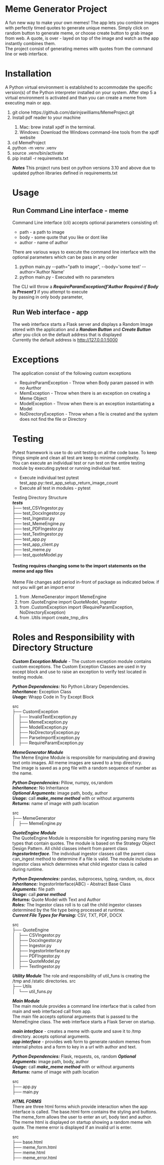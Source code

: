 # Meme Generator Project
A fun new way to make your own memes! The app lets you combine images with perfectly timed quotes to generate unique memes. Simply click on random button to generate meme, or choose create button to grab image from web. A quote, is over - layed on top of the image and watch as the app instantly combines them.  
The project consist of generating memes with quotes from the command line or web interface.  

# Installation
A Python virtual environment is established to accommodate the specific version(s) of the Python interpreter installed on your system. 
After step 5 a virtual environment is activated and than you can create a meme from executing main or app.
<ol>
    <li>git clone https://github.com/darinjswilliams/MemeProject.git</li>
    <li>Install pdf reader to your machine</li>  
        <ol>
            <li>Mac: brew install xpdf in the terminal.</li>
            <li>Windows: Download the Windows command-line tools from the xpdf website</li>
        </ol>  
    <li>cd MemeProject</li>
    <li>python -m venv .venv</li>
    <li>source .venv/bin/activate</li>
    <li>pip install -r requiremets.txt</li>
</>

***Notes***  This project runs best on python versions 3.10 and above due to updated python libraries defined in requirements.txt

# Usage

## Run Command Line interface - meme
Command Line interface (cli) accepts optional parameters consisting of:  
<ul>
    <li>path - a path to image</li>
    <li>body - some quote that you like or dont like</li>
    <li>author - name of author</li>
</ul>

There are various ways to execute the command line interface with the optional parameters which can be pass in any order
<ol>
<li>python main.py --path="path to image", --body='some text' --author='Author Name'</li>
<li>python main.py  - Executed with no parameters</li>
</ol>

The CLI will throw a ***RequireParamException(f'Author Required if Body is Present')*** if you attempt to execute  
by passing in only body parameter,  

## Run Web interface - app
The web interface starts a Flask server and displays a Random Image stored with the application and a ***Random Button*** and ***Create Button*** after you click on the default address that is displayed  
Currently the default address is http://127.0.0.1:5000  


# Exceptions

The application consist of the following custom exceptions  
* RequireParamException - Throw when Body param passed in with no Aurthor
* MemException - Throw when there is an exception on creating a Meme Object
* ModelException - Throw when there is an exception instantiating a Model
* NoDirectoryException - Throw when a file is created and the system does not find the file or Directory


# Testing

Pytest framework is use to do unit testing on all the code base.  To keep things simple and clean all test are keep to minimal complexity.  
You can execute an individual test or run test on the entire testing module by executing pytest or running individual test.

* Execute individual test pytest test_app.py::test_app_setup_return_image_count
* Execute all test in modules - pytest 

Testing Directory Structure  
***tests***  
├── test_CSVIngestor.py  
├── test_DocxIngestor.py  
├── test_Ingestor.py  
├── test_MemeEngine.py  
├── test_PDFIngestor.py  
├── test_TextIngestor.py  
├── test_app.py  
├── test_app_client.py  
├── test_meme.py  
├── test_quoteModel.py  


#### Testing requires changing some to the import statements on the meme and app files  
Meme File changes add period in-front of package as indicated below. if not you will get an import error 

<ol>
    <li>from .MemeGenerator import MemeEngine</li>
    <li>from .QuoteEngine import QuoteModel, Ingestor</li>
    <li>from .CustomException import (RequireParamException, NoDirectoryException)</li>
    <li>from .Utils import create_tmp_dirs</li>
</ol>

# Roles and Responsibility  with Directory Structure

***Custom Exception Module*** - The custom exception module contains custom exceptions.  The Custom Exception Classes are used in try except block and use to raise an exception to verify test located in testing module.  

***Python Dependencies:***  No Python Library Dependencies.  
***Inheritance:*** Exception Class  
***Usage:*** Wrapp Code in Try Except Block

src  
├── CustomException  
│   ├── InvalidTextException.py  
│   ├── MemeException.py  
│   ├── ModelException.py  
│   ├── NoDirectoryException.py  
│   ├── ParseImportException.py  
│   ├── RequireParamException.py  

***MemeGenerator Module***  
The Meme Engine Module is responsible for manipulating and drawing text onto images. All meme images are saved to a tmp directory.  
The image is saved as a png file with a random sequence of number as the name.  

***Python Dependencies:***  Pillow, numpy, os,random  
***Inheritance:*** No Inheritance    
***Optional Arguments:***  image path, body, author  
***Usage:*** call ***make_meme method*** with or without arguments  
***Returns:*** name of image with path location

src  
├── MemeGenerator  
│   ├── MemeEngine.py  


***QuoteEngine Module***  
The QuoteEngine Module is responsible for ingesting parsing many file types that contain quotes. The module is based on the Strategy Object Design Pattern. All child classes inherit from parent class ***IngestorInterface***. The individual ingestor classes  call the parent class can_ingest method to determine if a file is valid.  The module includes an Ingestor class which determines what child ingestor class is called during runtime.

***Python Dependencies:***  pandas, subprocess, typing, random, os, docx    
***Inheritance:*** IngestorInterface(ABC) - Abstract Base Class    
***Arguments:***  file path  
***Usage:*** call ***parse method***  
***Returns:*** Quote Model with Text and Author  
***Roles:*** The Ingestor class roll is to call the child ingestor classes determined by the file type being processed at runtime.    
***Current File Types for Parsing:*** CSV, TXT, PDF, DOCX  
  

src  
├── QuoteEngine  
│   ├── CSVIngestor.py   
│   ├── DocxIngestor.py  
│   ├── Ingestor.py  
│   ├── IngestorInterface.py  
│   ├── PDFIngestor.py  
│   ├── QuoteModel.py  
│   ├── TextIngestor.py  

***Utility Module*** 
The role and responsibility of util_funs is creating the /tmp and /static directories. 
src  
├── Utils  
│   └── util_funs.py  

***Main Module***  
The main module provides a command line interface that is called from main and web interfaced call from app.  
The main file accepts optional arguments that is passed to the MemeEngine class. The web interface starts a Flask Server on startup.  

***main interface*** - creates a meme with quote and save it to /tmp directory. accepts optional arguments.   
***app interface*** - provides web form to generate random memes from internal photos and a form to key in a url with author and text.  

***Python Dependencies:***  Flask, requests, os, random 
***Optional Arguments:***  image path, body, author  
***Usage:*** call ***make_meme method*** with or without arguments  
***Returns:*** name of image with path location

src  
├── app.py  
├── main.py   


***HTML FORMS***  
There are three html forms which provide interaction when the app interface is called.   The base.html form contains the styling and buttons.  
The meme_form allows the user to enter an url, body text and author.  The meme html is displayed on startup showing a random meme wih quote. The meme error is displayed if an invalid url is enter.  

src  
├── base.html  
├── meme_form.html  
├── meme.html  
├── meme_error.html  










